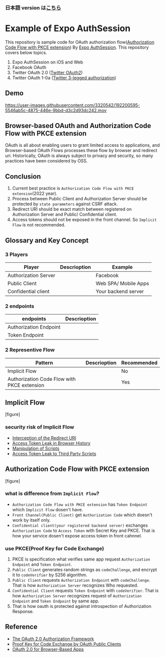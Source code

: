 ### 日本語 version は[こちら](https://github.com/Minminzei/expo-authsession-authcodeflow/blob/main/README.ja.md)

# Example of Expo AuthSession

This repository is sample code for OAuth authorization flow([Authorization Code Flow with PKCE extension](https://tinyurl.com/2qm6xyh6)) By [Expo AuthSession](https://docs.expo.dev/versions/latest/sdk/auth-session/).
This repository covers below topics.

1. Expo AuthSession on iOS and Web
1. Facebook OAuth
1. Twitter OAuth 2.0 ([Twitter OAuth2](https://developer.twitter.com/en/docs/basics/authentication/api-reference/token))
1. Twitter OAuth 1-0a ([Twitter 3-legged authorization](https://developer.twitter.com/en/docs/basics/authentication/overview/3-legged-oauth))

## Demo

https://user-images.githubusercontent.com/3320542/192200595-5546ab5c-4875-446e-9bbd-d3c2d93dc242.mov

## Browser-based OAuth and Authorization Code Flow with PKCE extension

OAuth is all about enabling users to grant limited access to applications, and Browser-based OAuth Flows processes these flow by browser and redirect uri.
Historically, OAuth is always subject to privacy and security, so many practices have been considered by OSS.

## Conclusion

1. Current best practice is `Authorization Code Flow with PKCE extension`(2022 year).
2. Process between Public Client and Authorization Server should be protected by `state parameters` against CSRF attack.
3. Redirect URI should be exact match between registered on Authorization Server and Public/ Confidential client.
4. Access tokens should not be exposed in the front channel. So `Implicit Flow` is not recommended.

## Glossary and Key Concept

### 3 Players

| Player               | Descrioption | Example              |
| -------------------- | ------------ | -------------------- |
| Authorization Server |              | Facebook             |
| Public Client        |              | Web SPA/ Mobile Apps |
| Confidential client  |              | Your backend server  |

### 2 endpoints

| endpoints              | Descrioption |
| ---------------------- | ------------ |
| Authorization Endpoint |              |
| Token Endpoint         |              |

### 2 Representive Flow

| Pattern                                     | Descrioption | Recommended |
| ------------------------------------------- | ------------ | ----------- |
| Implicit Flow                               |              | No          |
| Authorization Code Flow with PKCE extension |              | Yes         |

## Implicit Flow

[figure]

### security risk of Implicit Flow

- [Interception of the Redirect URI](https://datatracker.ietf.org/doc/html/draft-parecki-oauth-browser-based-apps#section-9.8.1)
- [Access Token Leak in Browser History](https://datatracker.ietf.org/doc/html/draft-parecki-oauth-browser-based-apps#section-9.8.2)
- [Manipulation of Scripts](https://datatracker.ietf.org/doc/html/draft-parecki-oauth-browser-based-apps#section-9.8.3)
- [Access Token Leak to Third Party Scripts](https://datatracker.ietf.org/doc/html/draft-parecki-oauth-browser-based-apps#section-9.8.4)

## Authorization Code Flow with PKCE extension

[figure]

### what is difference from `Implicit Flow`?

- `Authorization Code Flow with PKCE extension` has `Token Endpoint` which `Implicit Flow` dosen't have.
- `Front Channel(Public Client)` get `Authorization Code` which doesn't work by itself only.
- `Confidential client(your registered backend server)` exchanges `Authorization Code` to `Access Token` with Secret Key and PKCE. That is how your service dosen't expose access token in front cahnnel.

### use PKCE(Proof Key for Code Exchange)

1. PKCE is specification what verifies same app request `Authorization Endpoint` and `Token Endpoint`.
2. `Public Client` generates random strings as `codeChallenge`, and encrypt it to `codeVerifier` by S256 algorithm.
3. `Public Client` requests `Authorization Endpoint` with `codeChallenge`. That is how `Authorization Server` recognizes Who requested.
4. `Confidential Client` requests `Token Endpoint` with `codeVerifier`. That is how `Authorization Server` recognizes request of `Authorization Endpoint` and `Token Endpoint` by same app.
5. That is how oauth is protected against introspection of Authorization Response.

## Reference

- [The OAuth 2.0 Authorization Framework](https://www.rfc-editor.org/rfc/rfc6749)
- [Proof Key for Code Exchange by OAuth Public Clients](https://datatracker.ietf.org/doc/html/rfc7636)
- [OAuth 2.0 for Browser-Based Apps](https://datatracker.ietf.org/doc/html/draft-parecki-oauth-browser-based-apps)
